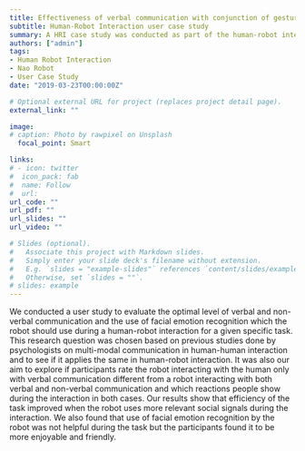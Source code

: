 ```yaml
---
title: Effectiveness of verbal communication with conjunction of gestures and facial expression in human-robot interaction
subtitle: Human-Robot Interaction user case study
summary: A HRI case study was conducted as part of the human-robot interaction course during my postgraduate. 
authors: ["admin"]
tags:
- Human Robot Interaction
- Nao Robot
- User Case Study
date: "2019-03-23T00:00:00Z"

# Optional external URL for project (replaces project detail page).
external_link: ""

image:
# caption: Photo by rawpixel on Unsplash
  focal_point: Smart

links:
# - icon: twitter
#  icon_pack: fab
#  name: Follow
#  url: 
url_code: ""
url_pdf: ""
url_slides: ""
url_video: ""

# Slides (optional).
#   Associate this project with Markdown slides.
#   Simply enter your slide deck's filename without extension.
#   E.g. `slides = "example-slides"` references `content/slides/example-slides.md`.
#   Otherwise, set `slides = ""`.
# slides: example
---
```


We conducted a user study to evaluate the optimal level of verbal and non-verbal communication and the use of facial emotion recognition which the robot should use during a human-robot interaction for a given specific task. This research question was chosen based on previous studies done by psychologists on multi-modal communication in human-human interaction and to see if it applies the same in human-robot interaction. It was also our aim to explore if participants rate the robot interacting with the human only with verbal communication different from a robot interacting with both verbal and non-verbal communication and which reactions people show during the interaction in both cases. Our results show that efficiency of the task improved when the robot uses more relevant social
signals during the interaction. We also found that use of facial emotion recognition by the robot was not helpful during the task but the participants found it to be more enjoyable and friendly.
